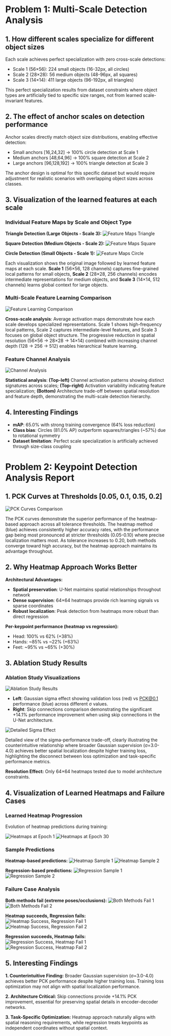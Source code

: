 # Problem 1: Multi-Scale Detection Analysis

## 1. How different scales specialize for different object sizes

Each scale achieves perfect specialization with zero cross-scale detections:

- Scale 1 (56×56): 224 small objects (16-32px, all circles)
- Scale 2 (28×28): 56 medium objects (48-96px, all squares)
- Scale 3 (14×14): 411 large objects (96-192px, all triangles)

This perfect specialization results from dataset constraints where object types are artificially tied to specific size ranges, not from learned scale-invariant features.

## 2. The effect of anchor scales on detection performance

Anchor scales directly match object size distributions, enabling effective detection:

- Small anchors [16,24,32] → 100% circle detection at Scale 1
- Medium anchors [48,64,96] → 100% square detection at Scale 2
- Large anchors [96,128,192] → 100% triangle detection at Scale 3

The anchor design is optimal for this specific dataset but would require adjustment for realistic scenarios with overlapping object sizes across classes.

## 3. Visualization of the learned features at each scale

### Individual Feature Maps by Scale and Object Type

**Triangle Detection (Large Objects - Scale 3):**
![Feature Maps Triangle](problem1/results/visualizations/feature_maps_image_1_triangle.png)

**Square Detection (Medium Objects - Scale 2):**
![Feature Maps Square](problem1/results/visualizations/feature_maps_image_2_square.png)

**Circle Detection (Small Objects - Scale 1):**
![Feature Maps Circle](problem1/results/visualizations/feature_maps_image_3_circle.png)

Each visualization shows the original image followed by learned feature maps at each scale. **Scale 1** (56×56, 128 channels) captures fine-grained local patterns for small objects, **Scale 2** (28×28, 256 channels) encodes intermediate representations for medium objects, and **Scale 3** (14×14, 512 channels) learns global context for large objects.

### Multi-Scale Feature Learning Comparison

![Feature Learning Comparison](problem1/results/visualizations/feature_learning_comparison.png)

**Cross-scale analysis**: Average activation maps demonstrate how each scale develops specialized representations. Scale 1 shows high-frequency local patterns, Scale 2 captures intermediate-level features, and Scale 3 focuses on global object structure. The progressive reduction in spatial resolution (56×56 → 28×28 → 14×14) combined with increasing channel depth (128 → 256 → 512) enables hierarchical feature learning.

### Feature Channel Analysis

![Channel Analysis](problem1/results/visualizations/channel_analysis.png)

**Statistical analysis**: **(Top-left)** Channel activation patterns showing distinct signatures across scales; **(Top-right)** Activation variability indicating feature specialization; **(Bottom)** Architecture trade-off between spatial resolution and feature depth, demonstrating the multi-scale detection hierarchy.

## 4. Interesting Findings

- **mAP**: 65.0% with strong training convergence (64% loss reduction)
- **Class bias**: Circles (81.0% AP) outperform squares/triangles (~57%) due to rotational symmetry
- **Dataset limitation**: Perfect scale specialization is artificially achieved through size-class coupling

# Problem 2: Keypoint Detection Analysis Report

## 1. PCK Curves at Thresholds [0.05, 0.1, 0.15, 0.2]

![PCK Curves Comparison](problem2/results/visualizations/pck_curves.png)

The PCK curves demonstrate the superior performance of the heatmap-based approach across all tolerance thresholds. The heatmap method (blue) achieves consistently higher accuracy rates, with the performance gap being most pronounced at stricter thresholds (0.05-0.10) where precise localization matters most. As tolerance increases to 0.20, both methods converge toward high accuracy, but the heatmap approach maintains its advantage throughout.

## 2. Why Heatmap Approach Works Better

**Architectural Advantages:**

- **Spatial preservation**: U-Net maintains spatial relationships throughout network
- **Dense supervision**: 64×64 heatmaps provide rich learning signals vs sparse coordinates
- **Robust localization**: Peak detection from heatmaps more robust than direct regression

**Per-keypoint performance (heatmap vs regression):**

- Head: 100% vs 62% (+38%)
- Hands: ~85% vs ~22% (+63%)
- Feet: ~95% vs ~65% (+30%)

## 3. Ablation Study Results

### Ablation Study Visualizations

![Ablation Study Results](problem2/results/ablation/ablation_study_results.png)

- **Left**: Gaussian sigma effect showing validation loss (red) vs PCK@0.1 performance (blue) across different σ values.
- **Right**: Skip connections comparison demonstrating the significant +14.1% performance improvement when using skip connections in the U-Net architecture.

![Detailed Sigma Effect](problem2/results/ablation/sigma_effect_detailed.png)

Detailed view of the sigma-performance trade-off, clearly illustrating the counterintuitive relationship where broader Gaussian supervision (σ=3.0-4.0) achieves better spatial localization despite higher training loss, highlighting the disconnect between loss optimization and task-specific performance metrics.

**Resolution Effect:** Only 64×64 heatmaps tested due to model architecture constraints.

## 4. Visualization of Learned Heatmaps and Failure Cases

### Learned Heatmap Progression

Evolution of heatmap predictions during training:

![Heatmaps at Epoch 1](problem2/results/visualizations/heatmaps_epoch_01.png)
![Heatmaps at Epoch 30](problem2/results/visualizations/heatmaps_epoch_30.png)

### Sample Predictions

**Heatmap-based predictions:**
![Heatmap Sample 1](problem2/results/visualizations/heatmap_sample_1.png)
![Heatmap Sample 2](problem2/results/visualizations/heatmap_sample_2.png)

**Regression-based predictions:**
![Regression Sample 1](problem2/results/visualizations/regression_sample_1.png)
![Regression Sample 2](problem2/results/visualizations/regression_sample_2.png)

### Failure Case Analysis

**Both methods fail (extreme poses/occlusions):**
![Both Methods Fail 1](problem2/results/visualizations/both_fail_1.png)
![Both Methods Fail 2](problem2/results/visualizations/both_fail_2.png)

**Heatmap succeeds, Regression fails:**
![Heatmap Success, Regression Fail 1](problem2/results/visualizations/heatmap_success,_regression_fail_1.png)
![Heatmap Success, Regression Fail 2](problem2/results/visualizations/heatmap_success,_regression_fail_2.png)

**Regression succeeds, Heatmap fails:**
![Regression Success, Heatmap Fail 1](problem2/results/visualizations/regression_success,_heatmap_fail_1.png)
![Regression Success, Heatmap Fail 2](problem2/results/visualizations/regression_success,_heatmap_fail_2.png)

## 5. Interesting Findings

**1. Counterintuitive Finding:** Broader Gaussian supervision (σ=3.0-4.0) achieves better PCK performance despite higher training loss. Training loss optimization may not align with spatial localization performance.

**2. Architecture Critical:** Skip connections provide +14.1% PCK improvement, essential for preserving spatial details in encoder-decoder networks.

**3. Task-Specific Optimization:** Heatmap approach naturally aligns with spatial reasoning requirements, while regression treats keypoints as independent coordinates without spatial context.
